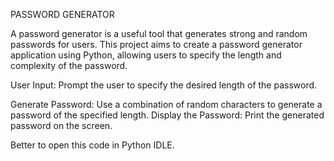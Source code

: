 PASSWORD GENERATOR

A password generator is a useful tool that generates strong and random passwords for users. 
This project aims to create a password generator application using Python, allowing users to specify the length and complexity of the password.

User Input: Prompt the user to specify the desired length of the password.

Generate Password: Use a combination of random characters to generate a password of the specified length.
Display the Password: Print the generated password on the screen.


Better to open this code in Python IDLE.
